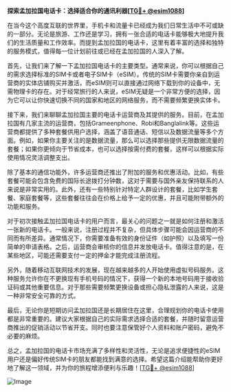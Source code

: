 **探索孟加拉国电话卡：选择适合你的通讯利器[[TG💪+ @esim1088](https://t.me/s/esim1088)]**

在当今这个高度互联的世界里，手机卡和流量卡已经成为我们日常生活中不可或缺的一部分。无论是旅游、工作还是学习，拥有一张合适的电话卡能够极大地提升我们的生活质量和工作效率。而提到孟加拉国的电话卡，这里有着丰富的选择和独特的服务模式，值得每一位计划前往或已经在孟加拉国的人深入了解。

首先，让我们来了解一下孟加拉国电话卡的主要类型。通常来说，你可以根据自己的需求选择标准的SIM卡或者电子SIM卡（eSIM）。传统的SIM卡需要你亲自到运营商的实体店铺购买并激活，而eSIM则可以直接通过网络下载到你的设备中，无需物理卡的存在。对于经常旅行的人来说，eSIM无疑是一个非常方便的选择，因为它可以让你快速切换不同的国家和地区的网络服务，而不需要频繁更换实体卡。

接下来，我们来聊聊孟加拉国主要的电话卡运营商及其提供的服务。目前，在孟加拉国有几家主流的运营商，包括Grameenphone、Robi和Banglalink等。这些运营商都提供了多种套餐供用户选择，涵盖了语音通话、短信以及数据流量等多个方面。例如，如果你主要关注的是数据流量，那么可以选择那些提供无限数据流量的套餐；如果你更倾向于节省成本，也可以选择按需付费的套餐，这样可以根据实际使用情况灵活调整支出。

除了基本的通信功能外，许多运营商还推出了附加的服务和优惠活动。比如，有些套餐可能会包含免费的国际长途拨打分钟数，这对于需要与国外亲友保持联系的人来说是非常实用的。此外，还有一些特别针对特定人群设计的套餐，比如学生套餐、家庭套餐等，这些套餐往往会在价格上给予一定的优惠，并且可能附带额外的功能和服务。

对于初次接触孟加拉国电话卡的用户而言，最关心的问题之一就是如何注册和激活一张新的电话卡。一般来说，注册过程并不复杂，但具体步骤可能会因运营商的不同而有所差异。通常情况下，你需要准备有效的身份证件（如护照）以及填写一份简单的申请表格。之后，运营商会审核你的信息并发放电话卡。值得注意的是，在某些地区，可能还需要支付一定的押金才能完成注册流程。

另外，随着移动互联网技术的发展，现在越来越多的人开始使用虚拟号码服务。这种服务允许你在不更换现有手机号码的情况下，获得一个新的本地号码用于接收验证码或其他重要信息。对于那些需要频繁更换设备或担心隐私泄露的人来说，这是一种非常安全可靠的方式。

最后，无论你是短期访问孟加拉国还是长期居住在这里，合理规划你的电话卡使用都是非常重要的。建议大家根据自己的实际需求选择合适的套餐，并随时留意运营商推出的促销活动以节省开支。同时也要注意保管好个人资料和账户密码，避免不必要的麻烦。

总之，孟加拉国的电话卡市场充满了多样性和灵活性，无论是追求便捷性的eSIM用户还是偏好传统SIM卡的朋友都能找到满意的选择。希望这篇介绍能帮助你更好地了解这一领域，并为你的旅程增添便利与乐趣！[[TG💪+ @esim1088](https://t.me/s/esim1088)]

![Image](https://i.postimg.cc/4NQfJmqS/Snipaste-2025-05-13-00-14-12.png)